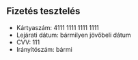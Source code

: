## Fizetés tesztelés

   - Kártyaszám: 4111 1111 1111 1111
   - Lejárati dátum: bármilyen jövőbeli dátum
   - CVV: 111
   - Irányítószám: bármi


